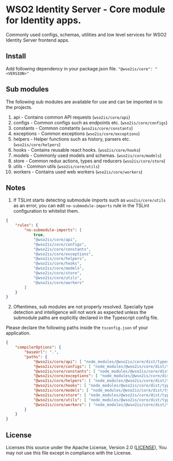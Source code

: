# WSO2 Identity Server - Core module for Identity apps.

Commonly used configs, schemas, utilities and low level services for WSO2 Identity Server frontend apps.

## Install
Add following dependency in your package.json file.
`"@wso2is/core": "<VERSION>"`

## Sub modules

The following sub modules are available for use and can be imported in to the projects.

1. api - Contains common API requests (`wso2is/core/api`)
2. configs - Common configs such as endpoints etc. (`wso2is/core/configs`)
3. constants - Common constants (`wso2is/core/constants`)
4. exceptions - Common exceptions (`wso2is/core/exceptions`)
5. helpers - Helper functions such as history, parsers etc. (`wso2is/core/helpers`)
6. hooks - Contains reusable react hooks. (`wso2is/core/hooks`)
7. models - Commonly used models and schemas. (`wso2is/core/models`)
8. store - Common redux actions, types and reducers (`wso2is/core/store`)
9. utils - Common utils (`wso2is/core/utils`)
9. workers - Contains used web workers (`wso2is/core/workers`)

## Notes

1. If TSLint starts detecting submodule imports such as `wso2is/core/utils` as an error, you can edit `no-submodule-imports` rule in the TSLint configuration to whitelist them.

```json
{
    "rules": {
        "no-submodule-imports": [
            true,
            "@wso2is/core/api",
            "@wso2is/core/configs",
            "@wso2is/core/constants",
            "@wso2is/core/exceptions",
            "@wso2is/core/helpers",
            "@wso2is/core/hooks",
            "@wso2is/core/models",
            "@wso2is/core/store",
            "@wso2is/core/utils",
            "@wso2is/core/workers"
        ]
    }
}
``` 

2. Oftentimes, sub modules are not properly resolved. Specially type detection and intelligence will not work as expected unless the submodule paths are explicitly declared in the Typescript config file.  

Please declare the following paths inside the `tsconfig.json` of your application.

```json
{
    "compilerOptions": {
        "baseUrl": ".",
        "paths": {
            "@wso2is/core/api": [ "node_modules/@wso2is/core/dist/types/api" ],
            "@wso2is/core/configs": [ "node_modules/@wso2is/core/dist/types/configs" ],
            "@wso2is/core/constants": [ "node_modules/@wso2is/core/dist/types/constants" ],
            "@wso2is/core/exceptions": [ "node_modules/@wso2is/core/dist/types/exceptions" ],
            "@wso2is/core/helpers": [ "node_modules/@wso2is/core/dist/types/helpers" ],
            "@wso2is/core/hooks": [ "node_modules/@wso2is/core/dist/types/hooks" ],
            "@wso2is/core/models": [ "node_modules/@wso2is/core/dist/types/models" ],
            "@wso2is/core/store": [ "node_modules/@wso2is/core/dist/types/store" ],
            "@wso2is/core/utils": [ "node_modules/@wso2is/core/dist/types/utils" ],
            "@wso2is/core/workers": [ "node_modules/@wso2is/core/dist/types/workers" ]
        }
    }
}
```


## License

Licenses this source under the Apache License, Version 2.0 ([LICENSE](LICENSE)), You may not use this file except in compliance with the License.

